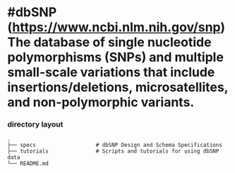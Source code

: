 #dbSNP (https://www.ncbi.nlm.nih.gov/snp)
The database of single nucleotide polymorphisms (SNPs) and multiple small-scale variations 
that include insertions/deletions, microsatellites, and non-polymorphic variants.
============================

### directory layout

    .
    ├── specs                   # dbSNP Design and Schema Specifications 
    ├── tutorials               # Scripts and tutorials for using dbSNP data
    └── README.md
